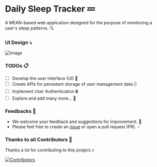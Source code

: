 # Daily Sleep Tracker 💤
A MEAN-based web application designed for the purpose of monitoring a user's sleep patterns. 🔍 

### UI Design ⤵️
![image](https://github.com/SandeepUrankar/daily-sleep-tracker/assets/66010653/392d0efc-29e2-4316-874e-ed5405035a5d)

### TODOs 📋 
- [ ] Develop the user interface (UI) 🎨
- [ ] Create APIs for persistent storage of user management data 🗄️
- [ ] Implement User Authentication 🔒
- [ ] Explore and add many more... 🔄

### Feedbacks 📣
- We welcome your feedback and suggestions for improvement. 🙏
- Please feel free to create an [issue](https://github.com/SandeepUrankar/daily-sleep-tracker/issues/new) or open a pull request (PR). 💡

### Thanks to all Contributors 💪

Thanks a lot for contributing to this project.🔥

[![Contributors](https://contrib.rocks/image?repo=SandeepUrankar/daily-sleep-tracker)](https://github.com/SandeepUrankar/daily-sleep-tracker/graphs/contributors)
